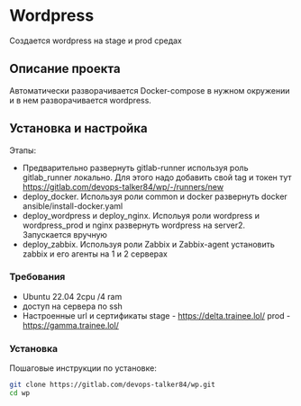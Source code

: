 # Wordpress

Создается wordpress на stage и prod средах

## Описание проекта

Автоматически разворачивается Docker-compose в  нужном окружении и в нем разворачивается wordpress. 

## Установка и настройка
Этапы:
 - Предварительно развернуть gitlab-runner используя роль gitlab_runner локально. Для этого надо добавить свой tag и токен тут https://gitlab.com/devops-talker84/wp/-/runners/new 
 - deploy_docker. Используя роли common и docker развернуть docker ansible/install-docker.yaml
 - deploy_wordpress и deploy_nginx. Испольуя роли wordpress и wordpress_prod и nginx развернуть wordpress на server2. Запускается вручную
 - deploy_zabbix. Используя роли Zabbix и Zabbix-agent установить zabbix и его агенты на 1 и 2 серверах

### Требования

- Ubuntu 22.04 2cpu /4 ram
- доступ на сервера по ssh
- Настроенные url и сертификаты 
stage - https://delta.trainee.lol/
prod - https://gamma.trainee.lol/

### Установка

Пошаговые инструкции по установке:

```sh
git clone https://gitlab.com/devops-talker84/wp.git
cd wp
